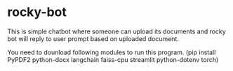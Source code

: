 # rocky-bot
This is simple chatbot where someone can upload its documents and rocky bot will reply to user prompt based on uploaded document.

You need to dounload following modules to run this program.
(pip install PyPDF2 python-docx langchain faiss-cpu streamlit python-dotenv torch)
